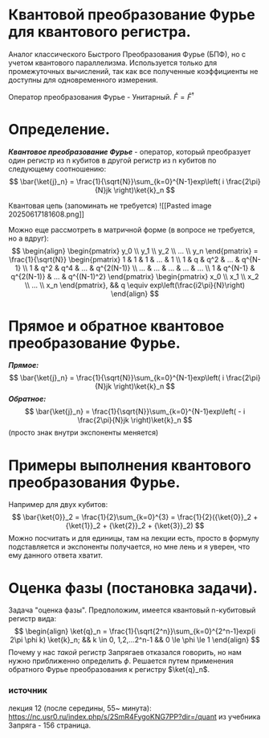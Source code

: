 # Квантовой преобразование Фурье для квантового регистра. 

Аналог классического Быстрого Преобразования Фурье (БПФ), но с учетом квантового параллелизма. Используется только для промежуточных вычислений, так как все полученные коэффициенты не доступны для одновременного измерения.

Оператор преобразования Фурье - Унитарный. $\hat F = \hat F^\dagger$  

# Определение. 

***Квантовое преобразование Фурье*** - оператор, который преобразует один регистр из n кубитов в другой регистр из n кубитов по следующему соотношению:
$$
\bar{\ket{j}_n} = \frac{1}{\sqrt{N}}\sum_{k=0}^{N-1}exp\left( i \frac{2\pi}{N}jk \right)\ket{k}_n
$$

Квантовая цепь (запоминать не требуется)
![[Pasted image 20250617181608.png]]

Можно еще рассмотреть в матричной форме (в вопросе не требуется, но а вдруг):
$$
\begin{align}
\begin{pmatrix} y_0 \\ y_1 \\ y_2 \\ ... \\ y_n  \end{pmatrix} = \frac{1}{\sqrt{N}}
\begin{pmatrix}
1 & 1 & 1 & ... & 1 \\
1 & q & q^2 & ... & q^{N-1} \\
1 & q^2 & q^4 & ... & q^{2(N-1)} \\
... & ... & ... & ... & ... \\
1 & q^{N-1} & q^{2(N-1)} & ... & q^{(N-1)^2}
\end{pmatrix}
\begin{pmatrix} x_0 \\ x_1 \\ x_2 \\ ... \\ x_n  \end{pmatrix}, && 
q \equiv ехр\left(\frac{i2\pi}{N}\right)
\end{align}
$$

# Прямое и обратное квантовое преобразование Фурье. 
***Прямое:***
$$
\bar{\ket{j}_n} = \frac{1}{\sqrt{N}}\sum_{k=0}^{N-1}exp\left( i \frac{2\pi}{N}jk \right)\ket{k}_n
$$
***Обратное:***
$$
\bar{\ket{j}_n} = \frac{1}{\sqrt{N}}\sum_{k=0}^{N-1}exp\left( - i \frac{2\pi}{N}jk \right)\ket{k}_n
$$
(просто знак внутри экспоненты меняется)

# Примеры выполнения квантового преобразования Фурье. 

Например для двух кубитов:
$$
\bar{\ket{0}}_2 = \frac{1}{2}\sum_{k=0}^{3} = \frac{1}{2}({\ket{0}}_2 + {\ket{1}}_2 + {\ket{2}}_2 + {\ket{3}}_2)
$$
Можно посчитать и для единицы, там на лекции есть, просто в формулу подставляется и экспоненты получается, но мне лень и я уверен, что ему данного ответа хватит.

# Оценка фазы (постановка задачи).

Задача "оценка фазы".
Предположим, имеется квантовый n-кубитовый регистр вида:
$$
\begin{align}
\ket{q}_n = \frac{1}{\sqrt{2^n}}\sum_{k=0}^{2^n-1}exp(i 2\pi \phi k) \ket{k}_n; && k \in 0, 1,2,...2^n-1 && 0 \le \phi \le 1
\end{align}
$$
Почему у нас *такой* регистр Запрягаев отказался говорить, но нам нужно приближенно определить $\phi$.
Решается путем применения обратного Фурье преобразования к регистру $\ket{q}_n$.


### источник
лекция 12 (после середины, 55~ минута): https://nc.usr0.ru/index.php/s/2SmR4FygoKNG7PP?dir=/quant
из учебника Запряга - 156 страница.